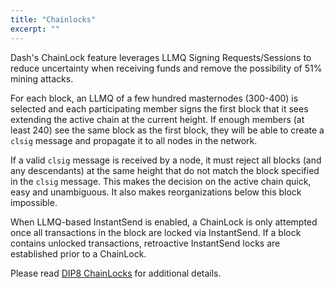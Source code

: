 ```yaml
---
title: "Chainlocks"
excerpt: ""
---
```

Dash's ChainLock feature leverages LLMQ Signing Requests/Sessions to reduce uncertainty when receiving funds and remove the possibility of 51% mining attacks.

For each block, an LLMQ of a few hundred masternodes (300-400) is selected and each participating member signs the first block that it sees extending the active chain at the current height. If enough members (at least 240) see the same block as the first block, they will be able to create a `clsig` message and propagate it to all nodes in the network.

If a valid `clsig` message is received by a node, it must reject all blocks (and any descendants) at the same height that do not match the block specified in the `clsig` message. This makes the decision on the active chain quick, easy and unambiguous. It also makes reorganizations below this block impossible.

When LLMQ-based InstantSend is enabled, a ChainLock is only attempted once all transactions in the block are locked via InstantSend. If a block contains unlocked transactions, retroactive InstantSend locks are established prior to a ChainLock.

Please read [DIP8 ChainLocks](https://github.com/dashpay/dips/blob/master/dip-0008.md) for additional details.